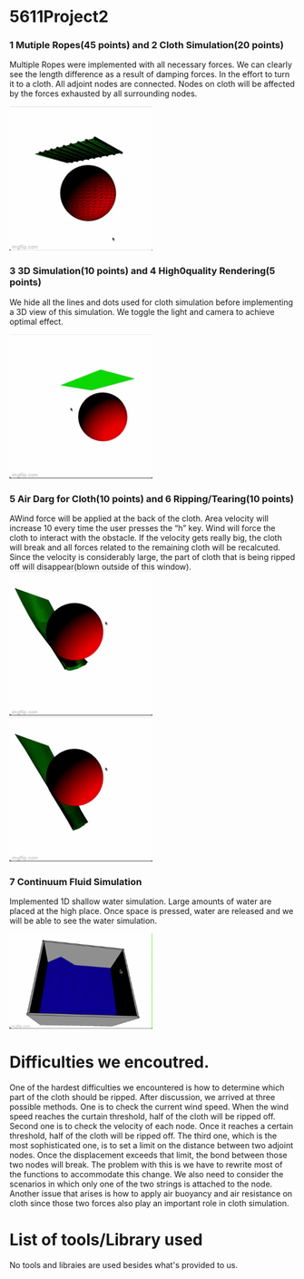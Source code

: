 # 5611Project2

### 1 Mutiple Ropes(45 points) and 2 Cloth Simulation(20 points)
Multiple Ropes were implemented with all necessary forces. We can clearly see the length difference as a result of damping forces. In the effort to turn it to a cloth. All adjoint nodes are connected. Nodes on cloth will be affected by the forces exhausted by all surrounding nodes. 

<img src="VideoSrc/mutiRope.gif" alt="drawing" width="50%"/> <br />

### 3 3D Simulation(10 points) and 4 High0quality Rendering(5 points)
We hide all the lines and dots used for cloth simulation before implementing a 3D view of this simulation. We toggle the light and camera to achieve optimal effect. 

<img src="VideoSrc/3D.gif" alt="drawing" width="50%"/> <br />

### 5 Air Darg for Cloth(10 points) and 6 Ripping/Tearing(10 points)
AWind force will be applied at the back of the cloth. Area velocity will increase 10 every time the user presses the “h” key. Wind will force the cloth to interact with the obstacle. If the velocity gets really big, the cloth will break and all forces related to the remaining cloth will be recalcuted. Since the velocity is considerably large, the part of cloth that is being ripped off will disappear(blown outside of this window). 
<img src="VideoSrc/air.gif" alt="drawing" width="50%"/> <br />
<img src="VideoSrc/break.gif" alt="drawing" width="50%"/> <br />

### 7 Continuum Fluid Simulation 
Implemented 1D shallow water simulation. Large amounts of water are placed at the high place. Once space is pressed, water are released and we will be able to see the water simulation. 

<img src="VideoSrc/water.gif" alt="drawing" width="50%"/> <br />


# Difficulties we encoutred. 
One of the hardest difficulties we encountered is how to determine which part of the cloth should be ripped. After discussion, we arrived at three possible methods. One is to check the current wind speed. When the wind speed reaches the curtain threshold, half of the cloth will be ripped off. Second one is to check the velocity of each node. Once it reaches a certain threshold, half of the cloth will be ripped off. The third one, which is the most sophisticated one, is to set a limit on the distance between two adjoint nodes. Once the displacement exceeds that limit, the bond between those two nodes will break. The problem with this is we have to rewrite most of the functions to accommodate this change. We also need to consider the scenarios in which only one of the two strings is attached to the node.
Another issue that arises is how to apply air buoyancy and air resistance on cloth since those two forces also play an important role in cloth simulation. 

# List of tools/Library used
No tools and libraies are used besides what's provided to us. 




